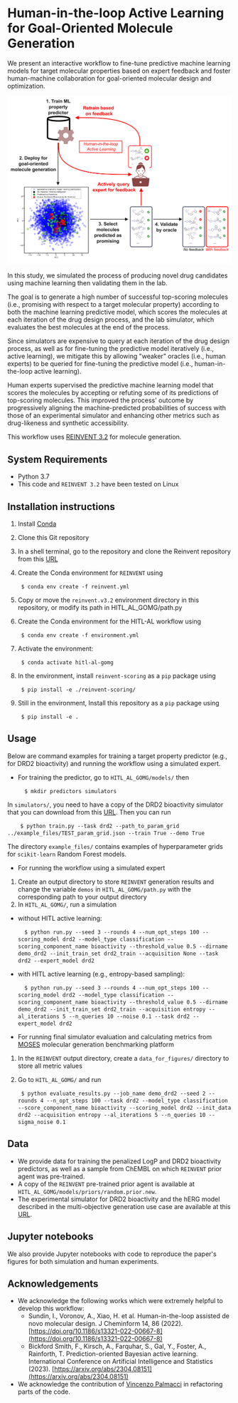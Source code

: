 Human-in-the-loop Active Learning for Goal-Oriented Molecule Generation
=================================================================================================================

We present an interactive workflow to fine-tune predictive machine learning models for target molecular properties based on expert feedback and foster human-machine collaboration for goal-oriented molecular design and optimization.

![Overview of the human-in-the-loop active learning workflow to fine-tune molecular property predictors for goal-oriented molecule generation.](figures/graphical-abstract.png)

In this study, we simulated the process of producing novel drug candidates using machine learning then validating them in the lab.

The goal is to generate a high number of successful top-scoring molecules (i.e., promising with respect to a target molecular property) according to both the machine learning predictive model, which scores the molecules at each iteration of the drug design process, and the lab simulator, which evaluates the best molecules at the end of the process.

Since simulators are expensive to query at each iteration of the drug design process, as well as for fine-tuning the predictive model iteratively (i.e., active learning), we mitigate this by allowing "weaker" oracles (i.e., human experts) to be queried for fine-tuning the predictive model (i.e., human-in-the-loop active learning).

Human experts supervised the predictive machine learning model that scores the molecules by accepting or refuting some of its predictions of top-scoring molecules. This improved the process' outcome by progressively aligning the machine-predicted probabilities of success with those of an experimental simulator and enhancing other metrics such as drug-likeness and synthetic accessibility.

This workflow uses [REINVENT 3.2](https://github.com/MolecularAI/Reinvent) for molecule generation.

System Requirements
-------------
- Python 3.7
- This code and `REINVENT 3.2` have been tested on Linux

Installation instructions
-------------
1. Install [Conda](https://conda.io/projects/conda/en/latest/index.html)
2. Clone this Git repository
3. In a shell terminal, go to the repository and clone the Reinvent repository from this [URL](https://github.com/MolecularAI/Reinvent)
4. Create the Conda environment for `REINVENT` using
   
        $ conda env create -f reinvent.yml

5. Copy or move the `reinvent.v3.2` environment directory in this repository, or modify its path in HITL_AL_GOMG/path.py

6. Create the Conda environment for the HITL-AL workflow using
   
        $ conda env create -f environment.yml

7. Activate the environment:
   
        $ conda activate hitl-al-gomg

8. In the environment, install `reinvent-scoring` as a `pip` package using

        $ pip install -e ./reinvent-scoring/

9. Still in the environment, Install this repository as a `pip` package using

        $ pip install -e .

Usage
-------------
Below are command examples for training a target property predictor (e.g., for DRD2 bioactivity) and running the workflow using a simulated expert.

* For training the predictor, go to `HITL_AL_GOMG/models/` then

        $ mkdir predictors simulators

In `simulators/`, you need to have a copy of the DRD2 bioactivity simulator that you can download from this [URL](https://huggingface.co/yasminenahal/hitl-al-gomg-simulators/tree/main). Then you can run

        $ python train.py --task drd2 --path_to_param_grid ../example_files/TEST_param_grid.json --train True --demo True

The directory `example_files/` contains examples of hyperparameter grids for `scikit-learn` Random Forest models.

* For running the workflow using a simulated expert

1. Create an output directory to store `REINVENT` generation results and change the variable `demos` in `HITL_AL_GOMG/path.py` with the corresponding path to your output directory
2. In `HITL_AL_GOMG/`, run a simulation
- without HITL active learning:

        $ python run.py --seed 3 --rounds 4 --num_opt_steps 100 --scoring_model drd2 --model_type classification --scoring_component_name bioactivity --threshold_value 0.5 --dirname demo_drd2 --init_train_set drd2_train --acquisition None --task drd2 --expert_model drd2

- with HITL active learning (e.g., entropy-based sampling):

        $ python run.py --seed 3 --rounds 4 --num_opt_steps 100 --scoring_model drd2 --model_type classification --scoring_component_name bioactivity --threshold_value 0.5 --dirname demo_drd2 --init_train_set drd2_train --acquisition entropy --al_iterations 5 --n_queries 10 --noise 0.1 --task drd2 --expert_model drd2

* For running final simulator evaluation and calculating metrics from [MOSES](https://github.com/molecularsets/moses) molecular generation benchmarking platform

1. In the `REINVENT` output directory, create a `data_for_figures/` directory to store all metric values
2. Go to `HITL_AL_GOMG/` and run

        $ python evaluate_results.py --job_name demo_drd2 --seed 2 --rounds 4 --n_opt_steps 100 --task drd2 --model_type classification --score_component_name bioactivity --scoring_model drd2 --init_data drd2 --acquisition entropy --al_iterations 5 --n_queries 10 --sigma_noise 0.1

Data
-------------
- We provide data for training the penalized LogP and DRD2 bioactivity predictors, as well as a sample from ChEMBL on which `REINVENT` prior agent was pre-trained.
- A copy of the `REINVENT` pre-trained prior agent is available at `HITL_AL_GOMG/models/priors/random.prior.new`.
- The experimental simulator for DRD2 bioactivity and the hERG model described in the multi-objective generation use case are available at this [URL](https://huggingface.co/yasminenahal/hitl-al-gomg-simulators/tree/main).
  
Jupyter notebooks
-------------
We also provide Jupyter notebooks with code to reproduce the paper's figures for both simulation and human experiments.

Acknowledgements
-------------
- We acknowledge the following works which were extremely helpful to develop this workflow:
  * Sundin, I., Voronov, A., Xiao, H. et al. Human-in-the-loop assisted de novo molecular design. J Cheminform 14, 86 (2022). [https://doi.org/10.1186/s13321-022-00667-8](https://doi.org/10.1186/s13321-022-00667-8)
  * Bickford Smith, F., Kirsch, A., Farquhar, S., Gal, Y., Foster, A., Rainforth, T. Prediction-oriented Bayesian active learning. International Conference on Artificial Intelligence and Statistics (2023). [https://arxiv.org/abs/2304.08151](https://arxiv.org/abs/2304.08151)
- We acknowledge the contribution of [Vincenzo Palmacci](https://github.com/vincenzo-palmacci) in refactoring parts of the code.
